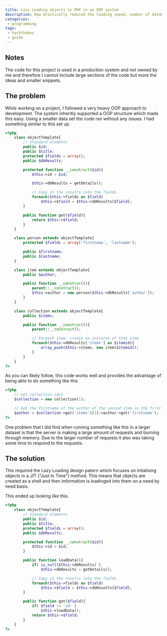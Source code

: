 ```yaml
---
title: Lazy Loading objects in PHP in an OOP system
description: How drastically reduced the loading speed, number of database queries and memory usage of my system.
categories:
 - programming
tags:
 - hackthebox
 - guide
---
```


## Notes
The code for this project is used in a production system and not owned by me and therefore I cannot include large sections of the code but more the ideas and smaller snippets.

## The problem
While working on a project, I followed a very heavy OOP approach to development. The system inheritly supported a OOP structure which made this easy. Using a smaller data set the code ran without any issues. I had something similar to this set up.

```php
<?php
    class objectTemplate{
        // Standard elements
        public $id;
        public $title;
        protected $fields = array();
        public $dbResults;

        protected function __construct($id){
            $this->id = $id;

            $this->dbResults = getDetails();

            // Copy in the results into the fields
            foreach($this->fields as $field)
                $this->$field = $this->dbResults[$field];
        }

        public function get($field){
            return $this->$field;
        }
    }

    class person extends objectTemplate{
        protected $fields = array('firstname', 'lastname');

        public $firstname;
        public $lastname;
    }

    class item extends objectTemplate{
        public $author;

        public function __construct(){
            parent::__construct();
            $this->author = new person($this->dbResults['author']);
        }
    }

    class collection extends objectTemplate{
        public $items;

        public function __construct(){
            parent::__construct();

            // Foreach item, create an instance of that item
            foreach($this->dbResults['items'] as $itemid){
                array_push($this->items, new item($itemid));
            }
        }
    }
?>
```

As you can likely follow, this code works well and provides the advantage of being able to do something like this

```php
<?php
    // Get collection id=1
    $collection = new collection(1);

    // Get the firstname of the author of the second item in the first collection
    $author = $collection->get('items')[1]->author->get('firstname');
?>
```

One problem that I did find when running something like this in a larger dataset is that the server is making a large amount of requests and burning through memory. Due to the larger number of requests it also was taking some time to respond to the requests.


## The solution
This required the Lazy Loading design patern which focuses on initalising objects in a JIT ("Just In Time") method. This means that objects are created as a shell and then information is loadinged into them on a need by need basis.

This ended up looking like this.

```php
<?php
    class objectTemplate{
        // Standard elements
        public $id;
        public $title;
        protected $fields = array();
        public $dbResults;

        protected function __construct($id){
            $this->id = $id;
        }

        public function loadData(){
            if( is_null($this->dbResults) )
                $this->dbResults = getDetails();

            // Copy in the results into the fields
            foreach($this->fields as $field)
                $this->$field = $this->dbResults[$field];
        }

        public function get($field){
            if( $field != 'id' )
                $this->loadData();
            return $this->$field;
        }
    }
?>
```
